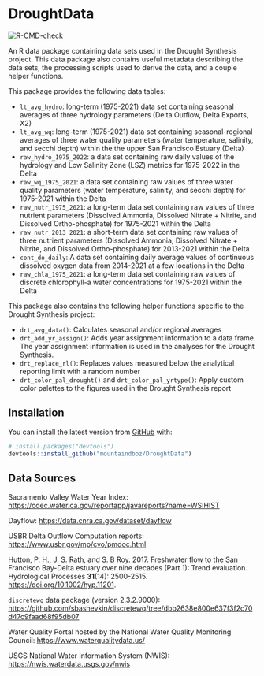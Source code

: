 
<!-- README.md is generated from README.Rmd. Please edit that file -->

# DroughtData

<!-- badges: start -->

[![R-CMD-check](https://github.com/mountaindboz/DroughtData/actions/workflows/R-CMD-check.yaml/badge.svg)](https://github.com/mountaindboz/DroughtData/actions/workflows/R-CMD-check.yaml)
<!-- badges: end -->

An R data package containing data sets used in the Drought Synthesis
project. This data package also contains useful metadata describing the
data sets, the processing scripts used to derive the data, and a couple
helper functions.

This package provides the following data tables:

- `lt_avg_hydro`: long-term (1975-2021) data set containing seasonal
  averages of three hydrology parameters (Delta Outflow, Delta Exports,
  X2)
- `lt_avg_wq`: long-term (1975-2021) data set containing
  seasonal-regional averages of three water quality parameters (water
  temperature, salinity, and secchi depth) within the the upper San
  Francisco Estuary (Delta)
- `raw_hydro_1975_2022`: a data set containing raw daily values of the
  hydrology and Low Salinity Zone (LSZ) metrics for 1975-2022 in the
  Delta
- `raw_wq_1975_2021`: a data set containing raw values of three water
  quality parameters (water temperature, salinity, and secchi depth) for
  1975-2021 within the Delta
- `raw_nutr_1975_2021`: a long-term data set containing raw values of
  three nutrient parameters (Dissolved Ammonia, Dissolved Nitrate +
  Nitrite, and Dissolved Ortho-phosphate) for 1975-2021 within the Delta
- `raw_nutr_2013_2021`: a short-term data set containing raw values of
  three nutrient parameters (Dissolved Ammonia, Dissolved Nitrate +
  Nitrite, and Dissolved Ortho-phosphate) for 2013-2021 within the Delta
- `cont_do_daily`: A data set containing daily average values of
  continuous dissolved oxygen data from 2014-2021 at a few locations in
  the Delta
- `raw_chla_1975_2021`: a long-term data set containing raw values of
  discrete chlorophyll-a water concentrations for 1975-2021 within the
  Delta

This package also contains the following helper functions specific to
the Drought Synthesis project:

- `drt_avg_data()`: Calculates seasonal and/or regional averages
- `drt_add_yr_assign()`: Adds year assignment information to a data
  frame. The year assignment information is used in the analyses for the
  Drought Synthesis.
- `drt_replace_rl()`: Replaces values measured below the analytical
  reporting limit with a random number
- `drt_color_pal_drought()` and `drt_color_pal_yrtype()`: Apply custom
  color palettes to the figures used in the Drought Synthesis report

## Installation

You can install the latest version from [GitHub](https://github.com/)
with:

``` r
# install.packages("devtools")
devtools::install_github("mountaindboz/DroughtData")
```

## Data Sources

Sacramento Valley Water Year Index:
<https://cdec.water.ca.gov/reportapp/javareports?name=WSIHIST>

Dayflow: <https://data.cnra.ca.gov/dataset/dayflow>

USBR Delta Outflow Computation reports:
<https://www.usbr.gov/mp/cvo/pmdoc.html>

Hutton, P. H., J. S. Rath, and S. B Roy. 2017. Freshwater flow to the
San Francisco Bay-Delta estuary over nine decades (Part 1): Trend
evaluation. Hydrological Processes **31**(14): 2500-2515.
<https://doi.org/10.1002/hyp.11201>.

`discretewq` data package (version 2.3.2.9000):
<https://github.com/sbashevkin/discretewq/tree/dbb2638e800e637f3f2c70d47c9faad68f95db07>

Water Quality Portal hosted by the National Water Quality Monitoring
Council: <https://www.waterqualitydata.us/>

USGS National Water Information System (NWIS):
<https://nwis.waterdata.usgs.gov/nwis>
